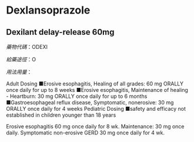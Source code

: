 # Dexlansoprazole

## Dexilant delay-release 60mg

*藥物代碼*：ODEXI

*給藥途徑*：O

*用法用量*：

Adult Dosing
■Erosive esophagitis, Healing of all grades: 60 mg ORALLY once daily for up to 8 weeks 
■Erosive esophagitis, Maintenance of healing - Heartburn: 30 mg ORALLY once daily for up to 6 months 
■Gastroesophageal reflux disease, Symptomatic, nonerosive: 30 mg ORALLY once daily for 4 weeks 
Pediatric Dosing
■safety and efficacy not established in children younger than 18 years

Erosive esophagitis 60 mg once daily for 8 wk. Maintenance: 30 mg once daily. Symptomatic non-erosive GERD 30 mg once daily for 4 wk.

